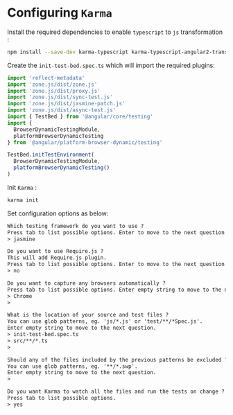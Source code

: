 # Configuring `Karma`

Install the required dependencies to enable `typescript` to `js` transformation :

```bash
npm install --save-dev karma-typescript karma-typescript-angular2-transform
```
Create the `init-test-bed.spec.ts` which will import the required plugins:
```typescript
import 'reflect-metadata'
import 'zone.js/dist/zone.js'
import 'zone.js/dist/proxy.js'
import 'zone.js/dist/sync-test.js'
import 'zone.js/dist/jasmine-patch.js'
import 'zone.js/dist/async-test.js'
import { TestBed } from '@angular/core/testing'
import { 
  BrowserDynamicTestingModule, 
  platformBrowserDynamicTesting 
} from '@angular/platform-browser-dynamic/testing'

TestBed.initTestEnvironment(
  BrowserDynamicTestingModule, 
  platformBrowserDynamicTesting()
)
```
Init `Karma` :
```bash
karma init
```
Set configuration options as below:
```txt
Which testing framework do you want to use ?
Press tab to list possible options. Enter to move to the next question.
> jasmine

Do you want to use Require.js ?
This will add Require.js plugin.
Press tab to list possible options. Enter to move to the next question.
> no

Do you want to capture any browsers automatically ?
Press tab to list possible options. Enter empty string to move to the next question.
> Chrome
>

What is the location of your source and test files ?
You can use glob patterns, eg. 'js/*.js' or 'test/**/*Spec.js'.
Enter empty string to move to the next question.
> init-test-bed.spec.ts
> src/**/*.ts
>

Should any of the files included by the previous patterns be excluded ?
You can use glob patterns, eg. '**/*.swp'.
Enter empty string to move to the next question.
>

Do you want Karma to watch all the files and run the tests on change ?
Press tab to list possible options.
> yes
```